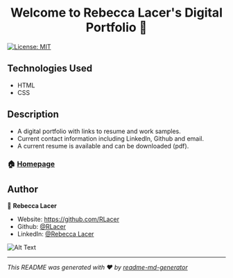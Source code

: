 <h1 align="center">Welcome to  Rebecca Lacer's Digital Portfolio 👋</h1>
<p>

  <a href="#" target="_blank">
    <img alt="License: MIT" src="https://img.shields.io/badge/License-MIT-yellow.svg" />
  </a>
</p>

## Technologies Used
* HTML
* CSS

## Description
* A digital portfolio with links to resume and work samples.
* Current contact information including LinkedIn, Github and email.
* A current resume is available and can be downloaded (pdf).

### 🏠 [Homepage](https://rlacer.github.io/Digital-Portfolio/)



## Author

👤 **Rebecca Lacer**

* Website: https://github.com/RLacer
* Github: [@RLacer](https://github.com/RLacer)
* LinkedIn: [@Rebecca Lacer](https://linkedin.com/in/Rebecca-Lacer)


![Alt Text](assets/images/port.gif)

***
_This README was generated with ❤️ by [readme-md-generator](https://github.com/kefranabg/readme-md-generator)_
